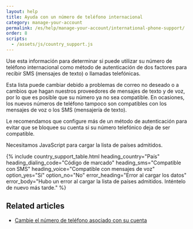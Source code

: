 ```yaml
---
layout: help
title: Ayuda con un número de teléfono internacional
category: manage-your-account
permalink: /es/help/manage-your-account/international-phone-support/
order: 8
scripts:
  - /assets/js/country_support.js
---
```

Use esta información para determinar si puede utilizar su número de teléfono internacional como método de autenticación de dos factores para recibir SMS (mensajes de texto) o llamadas telefónicas.

Esta lista puede cambiar debido a problemas de correo no deseado o a cambios que hagan nuestros proveedores de mensajes de texto y de voz, por lo que es posible que su número ya no sea compatible. En ocasiones, los nuevos números de teléfono tampoco son compatibles con los mensajes de voz o los SMS (mensajería de texto).

Le recomendamos que configure más de un método de autenticación para evitar que se bloquee su cuenta si su número telefónico deja de ser compatible.

<noscript>
  Necesitamos JavaScript para cargar la lista de países admitidos.
</noscript>

{% include country_support_table.html
           heading_country="País"
           heading_dialing_code="Código de marcado"
           heading_sms="Compatible con SMS"
           heading_voice="Compatible con mensajes de voz"
           option_yes="Sí"
           option_no="No"
           error_heading="Error al cargar los datos"
           error_body="Hubo un error al cargar la lista de países admitidos. Inténtelo de nuevo más tarde." %}

## Related articles

* [Cambie el número de teléfono asociado con su cuenta](/es/help/manage-your-account/change-your-phone-number/)
